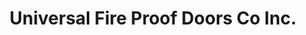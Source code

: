 ---
title: "Universal Fire Proof Doors Co Inc."
url: /brooklyn/universal-fire-proof-doors-co-inc/
shop: doors
---
